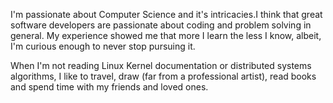 I'm passionate about Computer Science and it's intricacies.I think that great software developers are passionate about coding and problem solving in general. My experience showed me that more I learn the less I know, albeit, I'm curious enough to never stop pursuing it.

When I'm not reading Linux Kernel documentation or distributed systems algorithms, I like to travel, draw (far from a professional artist), read books and spend time with my friends and loved ones.
